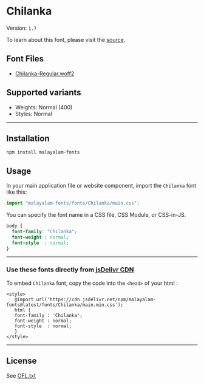 # Chilanka

Version: `1.7`

To learn about this font, please visit the [source](https://gitlab.com/smc/fonts/chilanka).

## Font Files

* [Chilanka-Regular.woff2](Chilanka-Regular.woff2)

## Supported variants

* Weights: Normal (400)
* Styles: Normal

---

## Installation

```shell
npm install malayalam-fonts
```
## Usage

In your main application file or website component, import the `Chilanka` font like this:

```javascript
import "malayalam-fonts/fonts/Chilanka/main.css";
```
You can specify the font name in a CSS file, CSS Module, or CSS-in-JS.

```css
body {
  font-family: "Chilanka";
  font-weight : normal;
  font-style  : normal;
}
```
---

### Use these fonts directly from [jsDelivr CDN](https://www.jsdelivr.com/package/npm/malayalam-fonts)

To embed `Chilanka` font, copy the code into the `<head>` of your html :

````
<style>
   @import url('https://cdn.jsdelivr.net/npm/malayalam-fonts@latest/fonts/Chilanka/main.min.css');
   html {
   font-family : 'Chilanka';
   font-weight : normal;
   font-style  : normal;
   }
</style>
````
---
## License

See [OFL.txt](OFL.txt)